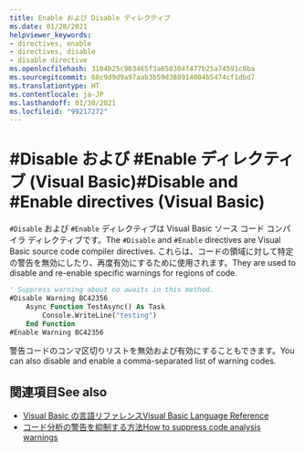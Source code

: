 ```yaml
---
title: Enable および Disable ディレクティブ
ms.date: 01/28/2021
helpviewer_keywords:
- directives, enable
- directives, disable
- disable directive
ms.openlocfilehash: 3104b25c903465f3a650304f477b25a74591c8ba
ms.sourcegitcommit: 68c9d9d9a97aab3b59d388914004b5474cf1dbd7
ms.translationtype: HT
ms.contentlocale: ja-JP
ms.lasthandoff: 01/30/2021
ms.locfileid: "99217272"
---
```

# <a name="disable-and-enable-directives-visual-basic"></a><span data-ttu-id="6b640-102">#Disable および #Enable ディレクティブ (Visual Basic)</span><span class="sxs-lookup"><span data-stu-id="6b640-102">#Disable and #Enable directives (Visual Basic)</span></span>

<span data-ttu-id="6b640-103">`#Disable` および `#Enable` ディレクティブは Visual Basic ソース コード コンパイラ ディレクティブです。</span><span class="sxs-lookup"><span data-stu-id="6b640-103">The `#Disable` and `#Enable` directives are Visual Basic source code compiler directives.</span></span> <span data-ttu-id="6b640-104">これらは、コードの領域に対して特定の警告を無効にしたり、再度有効にするために使用されます。</span><span class="sxs-lookup"><span data-stu-id="6b640-104">They are used to disable and re-enable specific warnings for regions of code.</span></span>

```vb
' Suppress warning about no awaits in this method.
#Disable Warning BC42356
    Async Function TestAsync() As Task
        Console.WriteLine("testing")
    End Function
#Enable Warning BC42356
```

<span data-ttu-id="6b640-105">警告コードのコンマ区切りリストを無効および有効にすることもできます。</span><span class="sxs-lookup"><span data-stu-id="6b640-105">You can also disable and enable a comma-separated list of warning codes.</span></span>

## <a name="see-also"></a><span data-ttu-id="6b640-106">関連項目</span><span class="sxs-lookup"><span data-stu-id="6b640-106">See also</span></span>

- [<span data-ttu-id="6b640-107">Visual Basic の言語リファレンス</span><span class="sxs-lookup"><span data-stu-id="6b640-107">Visual Basic Language Reference</span></span>](../index.md)
- [<span data-ttu-id="6b640-108">コード分析の警告を抑制する方法</span><span class="sxs-lookup"><span data-stu-id="6b640-108">How to suppress code analysis warnings</span></span>](../../../fundamentals/code-analysis/suppress-warnings.md)
